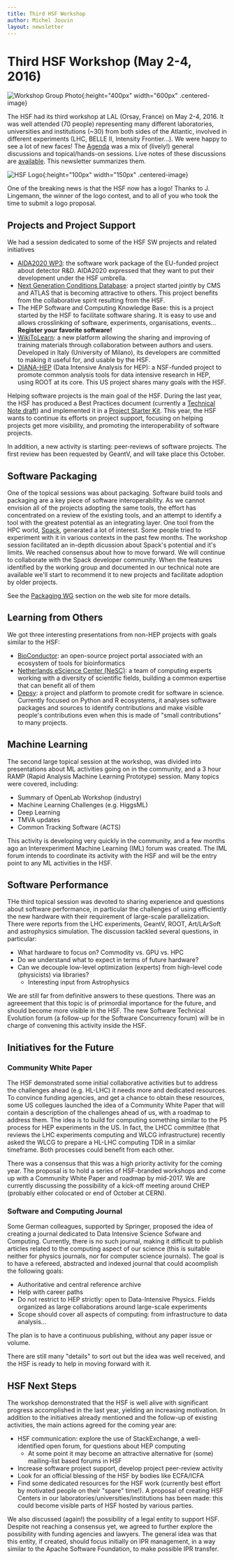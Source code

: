 ```yaml
---
title: Third HSF Workshop
author: Michel Jouvin
layout: newsletter
---
```


# Third HSF Workshop (May 2-4, 2016)

![Workshop Group Photo](/images/lal_workshop.jpg){:height="400px" width="600px" .centered-image}

The HSF had its third workshop at LAL (Orsay, France) on May 2-4, 2016. It 
was well attended (70 people) representing many different laboratories, 
universities and institutions (~30) from both sides of the Atlantic, 
involved in different experiments (LHC, BELLE II, Intensity Frontier...). 
We were happy to see a lot of new faces!
The [Agenda](https://indico.cern.ch/event/496146/timetable/) was a mix 
of (lively!) general discussions and topical/hands-on sessions. Live 
notes of these discussions are 
[available](/organization/2016/05/04/Workshop-summary.html). 
This newsletter summarizes them.

![HSF Logo](/images/hsf_logo_angled.png){:height="100px" width="150px" .centered-image}

One of the breaking news is that the HSF now has a logo! Thanks to 
J. Lingemann, the winner of the logo contest, and to all of you who took the
time to submit a logo proposal.


## Projects and Project Support

We had a session dedicated to some of the HSF SW projects and related initiatives
* [AIDA2020 WP3](http://aida2020.web.cern.ch/activities/wp3-advanced-software): the software work package of the EU-funded project about detector R&D. AIDA2020 expressed that they want to put their development under the HSF umbrella.
* [Next Generation Conditions Database](https://github.com/HSF/PhysCondDB): a project started jointly by CMS and ATLAS that is becoming attractive to others. This project benefits from the collaborative spirit resulting from the HSF.
* The HEP Software and Computing Knowledge Base: this is a project started by the HSF to facilitate software sharing. It is easy to use and allows crosslinking of software, experiments, organisations, events... **Register your favorite software!**
* [WikiToLearn](https://en.wikitolearn.org/Main_Page): a new platform allowing the sharing and improving of training materials through collaboration between authors and users. Developed in Italy (University of Milano), its developers are committed to making it useful for, and usable by the HSF.
* [DIANA-HEP](http://diana-hep.org/) (Data Intensive Analysis for HEP): a NSF-funded project to promote common analysis tools for data intensive research in HEP, using ROOT at its core. This US project shares many goals with the HSF.


Helping software projects is the main goal of the HSF. During the last year, 
the HSF has produced a Best Practices document (currently a [Technical Note draft](https://github.com/HSF/documents/blob/master/HSF-TN/draft-2016-PROJ/draft-HSF-TN-2016-PROJ.md))
and implemented it in a [Project Starter Kit](https://github.com/HSF/tools).
 This year, the HSF wants to continue its efforts on project support, focusing
 on helping projects get more visibility, and promoting the interoperability 
 of software projects.

In addition, a new activity is starting: peer-reviews of software projects. 
The first review has been requested by GeantV, and will take place this October.


## Software Packaging

One of the topical sessions was about packaging. Software build tools and 
packaging are a key piece of software interoperability. As we cannot 
envision all of the projects adopting the same tools, the effort has concentrated 
on a review of the existing tools, and an attempt to identify a tool with the 
 greatest potential as an integrating layer. One tool from the HPC world, 
 [Spack](https://spack.io/), generated a lot of interest. Some people tried to experiment with it in various 
 contexts in the past few months.  The workshop session facilitated an in-depth 
 dicussion about Spack's potential and it's limits. We reached consensus about how to move forward.  We will continue to collaborate with the Spack developer community.  When the features identified by the working group and documented in our technical note are available we'll start to recommend it to new projects and facilitate adoption by older projects.

See the [Packaging WG](/workinggroups/2015/11/04/packaging.html) section on the web site for more details.


## Learning from Others

We got three interesting presentations from non-HEP projects with goals similar
to the HSF:
* [BioConductor](https://www.bioconductor.org/): an open-source project portal associated with an ecosystem of tools for bioinformatics
* [Netherlands eScience Center (NeSC)](https://www.esciencecenter.nl/): a team of computing experts working with a diversity of scientific fields, building a common expertise that can benefit all of them
* [Depsy](http://depsy.org/): a project and platform to promote credit for software in science. Currently focused on Python and R ecosystems, it analyses software packages and sources to identify contributions and make visible people's contributions even when this is made of "small contributions" to many projects.

## Machine Learning

The second large topical session at the workshop, was divided into presentations 
about ML activities going on in the community, and a 3 hour RAMP (Rapid Analysis 
Machine Learning Prototype) session. Many topics were covered, including:

* Summary of OpenLab Workshop (industry)
* Machine Learning Challenges (e.g. HiggsML)
* Deep Learning
* TMVA updates
* Common Tracking Software (ACTS)

This activity is developing very quickly in the community, and a few months ago 
an Interexperiment Machine Learning (IML) forum was created. The IML forum 
intends to coordinate its activity with the HSF and will be the entry point to
any ML activities in the HSF.

## Software Performance

THe third topical session was devoted to sharing experience and questions
about software performance, in particular the challenges of using efficiently 
the new hardware with their requirement of large-scale parallelization. There 
were reports from the LHC experiments, GeantV, ROOT, Art/LArSoft and 
astrophysics simulation. The discussion tackled several questions, in particular:

* What hardware to focus on? Commodity vs. GPU vs. HPC
* Do we understand what to expect in terms of future hardware?
* Can we decouple low-level optimization (experts) from high-level code (physicists) via libraries?
  * Interesting input from Astrophysics

We are still far from definitive answers to these questions. There was an 
agreeement that this topic is of primordial importance for the future, and 
should become more visible in the HSF. The new Software Technical Evolution 
forum (a follow-up for the Software Concurrency forum) will be in charge of 
convening this activity inside the HSF.

## Initiatives for the Future

### Community White Paper

The HSF demonstrated some initial collaborative activities but to address 
the challenges ahead (e.g. HL-LHC) it needs more and dedicated resources. 
To convince funding agencies, and get a chance to obtain these resources, 
some US collegues launched the idea of a Community White Paper that will 
contain a description of the challenges ahead of us, with a roadmap to address
them. The idea is to build for computing something similar to the P5 process 
for HEP experiments in the US. In fact, the LHCC committee (that reviews the 
LHC experiments computing and WLCG infrastructure) recently asked the WLCG to 
prepare a HL-LHC computing TDR in a similar timeframe. Both processes could 
benefit from each other.

There was a consensus that this was a high priority activity for the coming year. The proposal is to hold a series of HSF-branded workshops and come up with a Community White Paper and roadmap by mid-2017. We are currently discussing the possibility of a kick-off meeting around CHEP (probably either colocated or end of October at CERN).

### Software and Computing Journal

Some German colleagues, supported by Springer, proposed the idea of creating a journal dedicated to Data Intensive Science Sofware and Computing. Currently, there is no such journal, making it difficult to publish articles related to the computing aspect of our science (this is suitable neither for physics journals, nor for computer science journals). The goal is to have a refereed, abstracted and indexed journal that could acoomplish the following goals:

* Authoritative and central reference archive
* Help with career paths
* Do not restrict to HEP strictly: open to Data-Intensive Physics. Fields organized as large collaborations around large-scale experiments
* Scope should cover all aspects of computing: from infrastructure to data analysis…

The plan is to have a continuous publishing, without any paper issue or volume.

There are still many "details" to sort out but the idea was well received, and the HSF is ready to help in moving forward with it.


## HSF Next Steps

The workshop demonstrated that the HSF is well alive with significant 
progress accomplished in the last year, yielding an increasing motivation.
In addition to the initiatives already mentioned and the follow-up of existing 
activities, the main actions agreed for the coming year are: 

* HSF communication: explore the use of StackExchange, a well-identified open forum, for questions about HEP computing
  * At some point it may become an attractive alternative for (some) mailing-list based forums in HSF
* Increase software project support, develop project peer-review activity
* Look for an official blessing of the HSF by bodies like ECFA/ICFA
* Find some dedicated resources for the HSF work (currently best effort by motivated people on their "spare" time!). A proposal of creating HSF Centers in our laboratories/universities/institutions has been made: this could become visible parts of HSF hosted by various parties.

We also discussed (again!) the possibility of a legal entity to support HSF. Despite not reaching a consensus yet, we agreed to further explore the possibility with funding agencies and lawyers. The general idea was that this entity, if created, should focus initially on IPR management, in a way similar to the Apache Software Foundation, to make possible IPR transfer.

